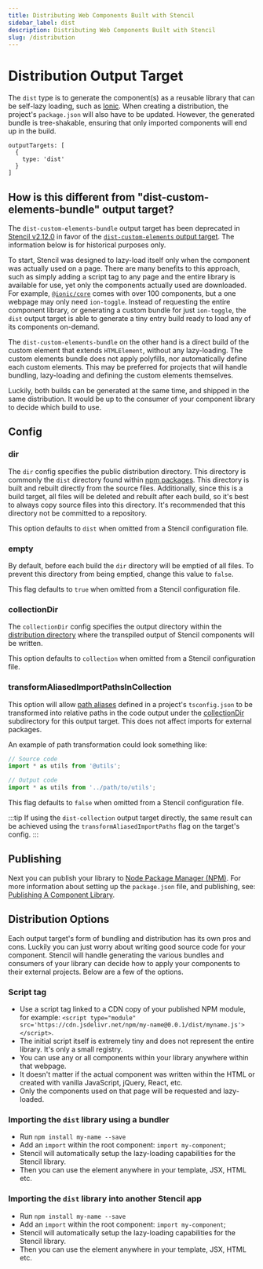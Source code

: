 ```yaml
---
title: Distributing Web Components Built with Stencil
sidebar_label: dist
description: Distributing Web Components Built with Stencil
slug: /distribution
---
```


# Distribution Output Target

The `dist` type is to generate the component(s) as a reusable library that can be self-lazy loading, such as [Ionic](https://www.npmjs.com/package/@ionic/core). When creating a distribution, the project's `package.json` will also have to be updated. However, the generated bundle is tree-shakable, ensuring that only imported components will end up in the build.

```tsx
outputTargets: [
  {
    type: 'dist'
  }
]
```


## How is this different from "dist-custom-elements-bundle" output target?

The `dist-custom-elements-bundle` output target has been deprecated in [Stencil v2.12.0](https://github.com/ionic-team/stencil/releases/tag/v2.12.0) in favor of the [`dist-custom-elements` output target](./custom-elements.md). The information below is for historical purposes only. 

To start, Stencil was designed to lazy-load itself only when the component was actually used on a page. There are many benefits to this approach, such as simply adding a script tag to any page and the entire library is available for use, yet only the components actually used are downloaded. For example, [`@ionic/core`](https://www.npmjs.com/package/@ionic/core) comes with over 100 components, but a one webpage may only need `ion-toggle`. Instead of requesting the entire component library, or generating a custom bundle for just `ion-toggle`, the `dist` output target is able to generate a tiny entry build ready to load any of its components on-demand.

The `dist-custom-elements-bundle` on the other hand is a direct build of the custom element that extends `HTMLElement`, without any lazy-loading. The custom elements bundle does not apply polyfills, nor automatically define each custom elements. This may be preferred for projects that will handle bundling, lazy-loading and defining the custom elements themselves.

Luckily, both builds can be generated at the same time, and shipped in the same distribution. It would be up to the consumer of your component library to decide which build to use.

## Config

### dir

The `dir` config specifies the public distribution directory. This directory is commonly the `dist` directory found within [npm packages](https://docs.npmjs.com/getting-started/packages). This directory is built and rebuilt directly from the source files. Additionally, since this is a build target, all files will be deleted and rebuilt after each build, so it's best to always copy source files into this directory. It's recommended that this directory not be committed to a repository.

This option defaults to `dist` when omitted from a Stencil configuration file.

### empty

By default, before each build the `dir` directory will be emptied of all files. To prevent this directory from being emptied, change this value to `false`.

This flag defaults to `true` when omitted from a Stencil configuration file.

### collectionDir

The `collectionDir` config specifies the output directory within the [distribution directory](#dir) where the transpiled output of Stencil components will be written.

This option defaults to `collection` when omitted from a Stencil configuration file.

### transformAliasedImportPathsInCollection

This option will allow [path aliases](https://www.typescriptlang.org/docs/handbook/module-resolution.html#path-mapping) defined in a project's `tsconfig.json` to be transformed into relative paths in the code output under the [collectionDir](#collectiondir) subdirectory for this output target. This does not affect imports for external packages.

An example of path transformation could look something like:

```ts
// Source code
import * as utils from '@utils';

// Output code
import * as utils from '../path/to/utils';
```

This flag defaults to `false` when omitted from a Stencil configuration file.

:::tip
If using the `dist-collection` output target directly, the same result can be achieved using the `transformAliasedImportPaths` flag on the target's config.
:::

## Publishing

Next you can publish your library to [Node Package Manager (NPM)](https://www.npmjs.com/). For more information about setting up the `package.json` file, and publishing, see: [Publishing A Component Library](../guides/publishing.md).

## Distribution Options

Each output target's form of bundling and distribution has its own pros and cons. Luckily you can just worry about writing good source code for your component. Stencil will handle generating the various bundles and consumers of your library can decide how to apply your components to their external projects. Below are a few of the options.

### Script tag

- Use a script tag linked to a CDN copy of your published NPM module, for example: `<script type="module" src='https://cdn.jsdelivr.net/npm/my-name@0.0.1/dist/myname.js'></script>`.
- The initial script itself is extremely tiny and does not represent the entire library. It's only a small registry.
- You can use any or all components within your library anywhere within that webpage.
- It doesn't matter if the actual component was written within the HTML or created with vanilla JavaScript, jQuery, React, etc.
- Only the components used on that page will be requested and lazy-loaded.

### Importing the `dist` library using a bundler

- Run `npm install my-name --save`
- Add an `import` within the root component: `import my-component`;
- Stencil will automatically setup the lazy-loading capabilities for the Stencil library.
- Then you can use the element anywhere in your template, JSX, HTML etc.

### Importing the `dist` library into another Stencil app

- Run `npm install my-name --save`
- Add an `import` within the root component: `import my-component`;
- Stencil will automatically setup the lazy-loading capabilities for the Stencil library.
- Then you can use the element anywhere in your template, JSX, HTML etc.
